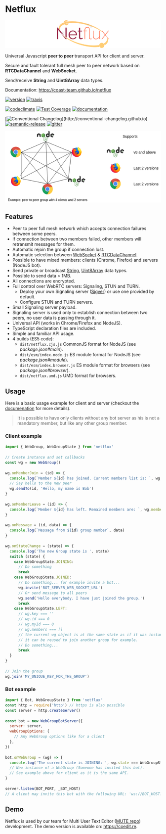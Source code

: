 # Netflux

![Netflux logo][logo]

Universal Javascript **peer to peer** transport API for client and server.

Secure and fault tolerant full mesh peer to peer network based on **RTCDataChannel** and **WebSocket**.

Send/receive **String** and **Uint8Array** data types.

Documentation: <https://coast-team.github.io/netflux>

[![version](https://img.shields.io/npm/v/netflux.svg?style=flat-square)](https://www.npmjs.com/package/netflux)
[![travis](https://travis-ci.org/coast-team/netflux.svg?branch=master)](https://travis-ci.org/coast-team/netflux)

[![codeclimate](https://codeclimate.com/github/coast-team/netflux/badges/gpa.svg)](https://codeclimate.com/github/coast-team/netflux)
[![Test Coverage](https://api.codeclimate.com/v1/badges/65c5d6308e7e58edd7b0/test_coverage)](https://codeclimate.com/github/coast-team/netflux/test_coverage)
[![documentation](https://coast-team.github.io/netflux/badge.svg)](https://coast-team.github.io/netflux)

[![Conventional Changelog](https://img.shields.io/badge/changelog-conventional-brightgreen.svg?)](http://conventional-changelog.github.io)
[![semantic-release](https://img.shields.io/badge/%20%20%F0%9F%93%A6%F0%9F%9A%80-semantic--release-e10079.svg?style=flat-square)](https://github.com/semantic-release/semantic-release)
[![gitter](https://img.shields.io/badge/GITTER-join%20chat-green.svg?style=flat-square)](https://gitter.im/coast-team/netflux?utm_source=badge&utm_medium=badge&utm_campaign=pr-badge&utm_content=badge)

![Netflux example][netflux_example]

## Features

* Peer to peer full mesh network which accepts connection failures between some peers.
* If connection between two members failed, other members will retransmit messages for them.
* Automatic rejoin the group if connection lost.
* Automatic selection between [WebSocket][websocket] & [RTCDataChannel][rtcdatachannel].
* Possible to have mixed members: clients (Chrome, Firefox) and servers (NodeJS bot).
* Send private or broadcast [String][string], [Uint8Array][uint8array] data types.
* Possible to send data > 1MB.
* All connections are encrypted.
* Full control over WebRTC servers: Signaling, STUN and TURN.
  * Deploy your own Signaling server ([Sigver][sigver]) or use one provided by default.
  * Configure STUN and TURN servers.
* Small Signaling server payload.
* Signaling server is used only to establish connection between two peers, no user data is passing through it.
* Universal API (works in Chrome/Firefox and NodeJS).
* TypeScript declaration files are included.
* Simple and familiar API usage.
* 4 builds (ES5 code):
  * `dist/netflux.cjs.js` CommonJS format for NodeJS (see _package.json#main_).
  * `dist/esm/index.node.js` ES module format for NodeJS (see _package.json#module_).
  * `dist/esm/index.browser.js` ES module format for browsers (see _package.json#browser_).
  * `dist/netflux.umd.js` UMD format for browsers.

## Usage

Here is a basic usage example for client and server (checkout the [documenation](https://coast-team.github.io/netflux) for more details).

> It is possible to have only clients without any bot server as his is not a mandatory member, but like any other group member.

### Client example

```javascript
import { WebGroup, WebGroupState } from 'netflux'

// Create instance and set callbacks
const wg = new WebGroup()

wg.onMemberJoin = (id) => {
  console.log(`Member ${id} has joined. Current members list is: `, wg.members)
  // Say hello to the new peer
  wg.sendTo(id, 'Hello, my name is Bob')
}

wg.onMemberLeave = (id) => {
  console.log(`Member ${id} has left. Remained members are: `, wg.members)
}

wg.onMessage = (id, data) => {
  console.log(`Message from ${id} group member`, data)
}

wg.onStateChange = (state) => {
  console.log('The new Group state is ', state)
  switch (state) {
    case WebGroupState.JOINING:
      // Do something
      break
    case WebGroupState.JOINED:
      // Do something... for example invite a bot...
      wg.invite('BOT_SERVER_WEB_SOCKET_URL')
      // Or send message to all peers
      wg.send('Hello everybody. I have just joined the group.')
      break
    case WebGroupState.LEFT:
      // wg.key === ''
      // wg.id === 0
      // wg.myId === 0
      // wg.members === []
      // the current wg object is at the same state as if it was instantiated via new WebGroup(...), hence
      // it can be reused to join another group for example.
      // Do something...
      break
  }
}

// Join the group
wg.join('MY_UNIQUE_KEY_FOR_THE_GROUP')
```

### Bot example

```javascript
import { Bot, WebGroupState } from 'netflux'
const http = require('http') // https is also possible
const server = http.createServer()

const bot = new WebGroupBotServer({
  server: server,
  webGroupOptions: {
    // Any WebGroup options like for a client
  },
})

bot.onWebGroup = (wg) => {
  console.log('The current state is JOINING: ', wg.state === WebGroupState.JOINING)
  // New instance of a WebGroup (Someone has invited this bot).
  // See example above for client as it is the same API.
}

server.listen(BOT_PORT, _BOT_HOST)
// A client may invite this bot with the following URL: 'ws://BOT_HOST:BOT_PORT'
```

## Demo

Netflux is used by our team for Multi User Text Editor ([MUTE repo](https://github.com/coast-team/mute)) development. The demo version is available on: <https://coedit.re>.

[websocket]: https://developer.mozilla.org/en/docs/Web/API/WebSocket
[rtcdatachannel]: https://developer.mozilla.org/en/docs/Web/API/RTCDataChannel
[string]: https://developer.mozilla.org/en/docs/Web/JavaScript/Reference/Global_Objects/String
[uint8array]: https://developer.mozilla.org/docs/Web/JavaScript/Reference/Global_Objects/Uint8Array
[sigver]: https://github.com/coast-team/sigver
[logo]: manual/asset/logo_760px.png
[netflux_example]: manual/asset/example.png
